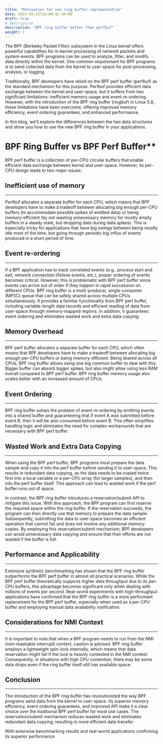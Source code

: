 ```yaml
---
title: "Motivation for new ring buffer implementation"
date: 2023-05-15T14:00:42-04:00
draft: true
# description
description: "BPF ring buffer better than perfbuf"
weight: 1
---
```

The BPF (Berkeley Packet Filter) subsystem in the Linux kernel offers powerful capabilities for in-kernel processing of network packets and system events. BPF programs can be used to analyze, filter, and modify data directly within the kernel. One common requirement for BPF programs is to send collected data from the kernel to user-space for post-processing, analysis, or logging.

Traditionally, BPF developers have relied on the BPF perf buffer (perfbuf) as the standard mechanism for this purpose. Perfbuf provides efficient data exchange between the kernel and user-space, but it suffers from two significant limitations: inefficient memory usage and event re-ordering. However, with the introduction of the BPF ring buffer (ringbuf) in Linux 5.8, these limitations have been overcome, offering improved memory efficiency, event ordering guarantees, and enhanced performance.


In this blog, we'll explore the differences between the two data structures and show you how to use the new BPF ring buffer in your applications.

# BPF Ring Buffer vs BPF Perf Buffer**
BPF perf buffer is a collection of per-CPU circular buffers that enable efficient data exchange between kernel and user-space. However, its per-CPU design leads to two major issues:

## Inefficient use of memory
____
Perfbuf allocates a separate buffer for each CPU, which means that BPF developers have to make a tradeoff between allocating big enough per-CPU buffers (to accommodate possible spikes of emitted data) or being memory-efficient (by not wasting unnecessary memory for mostly empty buffers in a steady state, but dropping data during data spikes). This is especially tricky for applications that have big swings between being mostly idle most of the time, but going through periodic big influx of events produced in a short period of time.

## Event re-ordering
____
 If a BPF application has to track correlated events (e.g., process start and exit, network connection lifetime events, etc.), proper ordering of events becomes critical. However, this is problematic with BPF perf buffer since events can arrive out of order if they happen in rapid succession on different CPUs.
BPF ring buffer is a multi-producer, single-consumer (MPSC) queue that can be safely shared across multiple CPUs simultaneously. It provides a familiar functionality from BPF perf buffer, including variable-length data records and efficient reading of data from user-space through memory-mapped regions. In addition, it guarantees event ordering and eliminates wasted work and extra data copying.

## Memory Overhead
____
BPF perf buffer allocates a separate buffer for each CPU, which often means that BPF developers have to make a tradeoff between allocating big enough per-CPU buffers or being memory-efficient. Being shared across all CPUs, BPF ring buffer allows using one big common buffer to deal with this. Bigger buffer can absorb bigger spikes, but also might allow using less RAM overall compared to BPF perf buffer. BPF ring buffer memory usage also scales better with an increased amount of CPUs.

## Event Ordering
____
BPF ring buffer solves the problem of event re-ordering by emitting events into a shared buffer and guaranteeing that if event A was submitted before event B, then it will be also consumed before event B. This often simplifies handling logic and eliminates the need for complex workarounds that are necessary with BPF perf buffer.

## Wasted Work and Extra Data Copying
____
When using the BPF perf buffer, BPF programs must prepare the data sample and copy it into the perf buffer before sending it to user-space. This results in redundant data copying, as the data needs to be copied twice: first into a local variable or a per-CPU array (for larger samples), and then into the perf buffer itself. This approach can lead to wasted work if the perf buffer runs out of space.

In contrast, the BPF ring buffer introduces a reservation/submit API to mitigate this issue. With this approach, the BPF program can first reserve the required space within the ring buffer. If the reservation succeeds, the program can then directly use that memory to prepare the data sample. Subsequently, submitting the data to user-space becomes an efficient operation that cannot fail and does not involve any additional memory copies. By employing this reservation/submit mechanism, BPF developers can avoid unnecessary data copying and ensure that their efforts are not wasted if the buffer is full.

## Performance and Applicability
____
Extensive synthetic benchmarking has shown that the BPF ring buffer outperforms the BPF perf buffer in almost all practical scenarios. While the BPF perf buffer theoretically supports higher data throughput due to its per-CPU buffers, this advantage becomes significant only when dealing with millions of events per second. Real-world experiments with high-throughput applications have confirmed that the BPF ring buffer is a more performant replacement for the BPF perf buffer, especially when used as a per-CPU buffer and employing manual data availability notification.


##  Considerations for NMI Context
____
It is important to note that when a BPF program needs to run from the NMI (non-maskable interrupt) context, caution is advised. BPF ring buffer employs a lightweight spin-lock internally, which means that data reservation might fail if the lock is heavily contested in the NMI context. Consequently, in situations with high CPU contention, there may be some data drops even if the ring buffer itself still has available space.

## Conclusion
___
The introduction of the BPF ring buffer has revolutionized the way BPF programs send data from the kernel to user-space. Its superior memory efficiency, event ordering guarantees, and improved API make it a clear choice over the traditional BPF perf buffer for most use cases. The reservation/submit mechanism reduces wasted work and eliminates redundant data copying, resulting in more efficient data transfer.

With extensive benchmarking results and real-world applications confirming its superior performance





